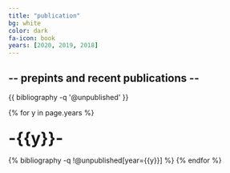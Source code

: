 ```yaml
---
title: "publication"
bg: white
color: dark
fa-icon: book
years: [2020, 2019, 2018]
---
```



## -- prepints and recent publications --

{{ bibliography -q '@unpublished' }}

{% for y in page.years %}
  <h3 class="year"><font size="+3">-{{y}}-</font></h3>
  {% bibliography -q !@unpublished[year={{y}}] %}
{% endfor %}
